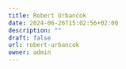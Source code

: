 ```yaml
---
title: Robert Urbančok
date: 2024-06-26T15:02:56+02:00
description: ""
draft: false
url: robert-urbancok
owner: admin
---
```


<!-- SECTION BREAK -->
